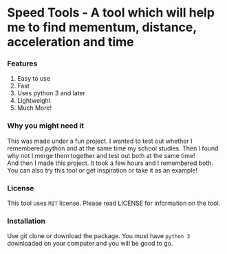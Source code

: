 # Speed Tools -  A tool which will help me to find mementum, distance, acceleration and time  
### Features  
1. Easy to use 
2. Fast  
3. Uses python 3 and later  
4. Lightweight  
5. Much More!  
### Why you might need it  
This was made under a fun project. I wanted to test out whether I remembered python and at the same time my school studies. Then I found why not I merge them together and test out both at the same time!  
And then I made this project. It took a few hours and I remembered both. You can also try this tool or get inspiration or take it as an example!  
### License  
This tool uses `MIT` license. Please read LICENSE for information on the tool.  
### Installation  
Use git clone or download the package. You must have `python 3` downloaded on your computer and you will be good to go.
